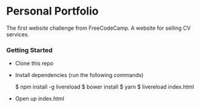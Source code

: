 # Personal Portfolio

The first website challenge from FreeCodeCamp. A website for selling CV services.

### Getting Started

- Clone this repo
- Install dependencies (run the following commands)

	$ npm install -g livereload
    $ bower install
    $ yarn
    $ livereload index.html

- Open up index.html